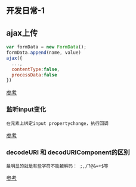## 开发日常-1
## ajax上传
```js
var formData = new FormData();
formData.append(name, value)
ajax({
  ...,
  contentType:false,
  processData:false
})

```
[参考](https://www.cnblogs.com/fengxuehuanlin/p/5311648.html)

### 监听input变化
```
在元素上绑定input propertychange，执行回调
```
[参考](https://blog.csdn.net/spy19881201/article/details/25537225)

### decodeURI 和 decodURIComponent的区别
```
最明显的就是有些字符不能被解码： ;,/?@&=+$等
```
[参考](https://www.cnblogs.com/Nirvana-zsy/p/7484279.html)